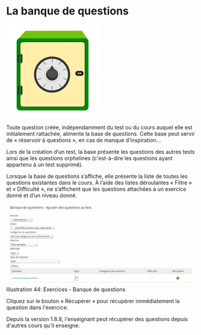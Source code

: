 # La banque de questions

![](../../.gitbook/assets/image68%20%281%29.svg)

Toute question créée, indépendamment du test ou du cours auquel elle est initialement rattachée, alimente la base de questions. Cette base peut servir de « réservoir à questions », en cas de manque d’inspiration...

Lors de la création d’un test, la base présente les questions des autres tests ainsi que les questions orphelines \(c'est-à-dire les questions ayant appartenu à un test supprimé\).

Lorsque la base de questions s’affiche, elle présente la liste de toutes les questions existantes dans le cours. À l’aide des listes déroulantes « Filtre » et « Difficulté », ne s’affichent que les questions attachées à un exercice donné et d’un niveau donné.

![](../../.gitbook/assets/graficos36%20%287%29.png)Illustration 44: Exercices - Banque de questions

Cliquez sur le bouton « Récupérer » pour récupérer immédiatement la question dans l'exercice.

Depuis la version 1.8.8, l'enseignant peut récupérer des questions depuis d'autres cours qu'il enseigne.

